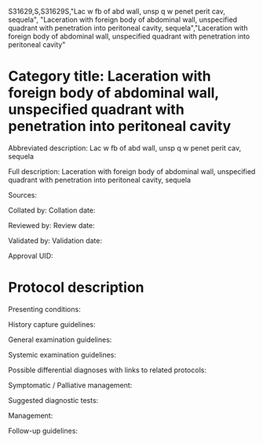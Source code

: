 S31629,S,S31629S,"Lac w fb of abd wall, unsp q w penet perit cav, sequela", "Laceration with foreign body of abdominal wall, unspecified quadrant with penetration into peritoneal cavity, sequela","Laceration with foreign body of abdominal wall, unspecified quadrant with penetration into peritoneal cavity"
# Category title: Laceration with foreign body of abdominal wall, unspecified quadrant with penetration into peritoneal cavity

Abbreviated description: Lac w fb of abd wall, unsp q w penet perit cav, sequela

Full description: Laceration with foreign body of abdominal wall, unspecified quadrant with penetration into peritoneal cavity, sequela

Sources:

Collated by:
Collation date:

Reviewed by:
Review date:

Validated by:
Validation date:

Approval UID:

# Protocol description

Presenting conditions:

History capture guidelines:

General examination guidelines:

Systemic examination guidelines:

Possible differential diagnoses with links to related protocols:

Symptomatic / Palliative management:

Suggested diagnostic tests:

Management:

Follow-up guidelines:
